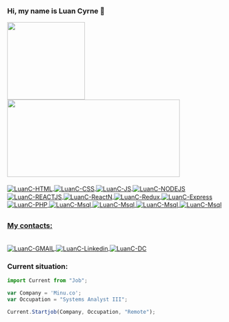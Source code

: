 <link rel="stylesheet" href="https://cdn.jsdelivr.net/gh/devicons/devicon@latest/devicon.min.css">

### Hi, my name is Luan Cyrne 👋

<div>
  <a href="https://github.com/luancyrne">
  <img height="180em" src="https://github-readme-stats.vercel.app/api?username=luancyrne&show_icons=true&theme=dark">
  <img height="180em" width="400px" src="https://github-readme-stats.vercel.app/api/top-langs/?username=luancyrne&layout=compact&langs_count=16&theme=dark">
</div>

<div style="display: inline_block"><br>
  <img align="center" alt="LuanC-HTML" src="https://img.shields.io/badge/HTML5-E34F26?style=for-the-badge&logo=html5&logoColor=white">
  <img align="center" alt="LuanC-CSS" src="https://img.shields.io/badge/CSS3-1572B6?style=for-the-badge&logo=css3&logoColor=white">
  <img align="center" alt="LuanC-JS"  src="https://img.shields.io/badge/JavaScript-F7DF1E?style=for-the-badge&logo=javascript&logoColor=black">
  <img align="center" alt="LuanC-NODEJS"  src="https://img.shields.io/badge/Node.js-43853D?style=for-the-badge&logo=node.js&logoColor=white">
  <img align="center" alt="LuanC-REACTJS"  src="https://img.shields.io/badge/React-20232A?style=for-the-badge&logo=react&logoColor=61DAFB">
  <img align="center" alt="LuanC-ReactN" src="https://img.shields.io/badge/React_Native-20232A?style=for-the-badge&logo=react&logoColor=61DAFB">
  <img align="center" alt="LuanC-Redux" src="https://img.shields.io/badge/Redux-593D88?style=for-the-badge&logo=redux&logoColor=white">
  <img align="center" alt="LuanC-Express" src="https://img.shields.io/badge/Express.js-404D59?style=for-the-badge">
  <img align="center" alt="LuanC-PHP" src="https://img.shields.io/badge/PHP-777BB4?style=for-the-badge&logo=php&logoColor=white">
  <img align="center" alt="LuanC-Msql" src="https://img.shields.io/badge/MySQL-00000F?style=for-the-badge&logo=mysql&logoColor=white">
  <img align="center" alt="LuanC-Msql" src="https://img.shields.io/badge/Mongodb-FFF?style=for-the-badge&logo=mongodb&logoColor=green">
  <img align="center" alt="LuanC-Msql" src="https://img.shields.io/badge/Socket.io-00000F?style=for-the-badge&logo=socket.io&logoColor=white">
  <img align="center" alt="LuanC-Msql" src="https://img.shields.io/badge/ml5.js-9c5bfd?style=for-the-badge&logo=ml5.js&logoColor=white">
</div>

## 

### My contacts:

<div style="display: inline_block"><br>
  <a href="mailto:luancyrne@gmail.com">
  <img align="center"  alt="LuanC-GMAIL" src="https://img.shields.io/badge/Gmail-D14836?style=for-the-badge&logo=gmail&logoColor=white">
  </a>
  <a href="https://www.linkedin.com/in/luancyrne/">
  <img align="center" alt="LuanC-Linkedin"  src="https://img.shields.io/badge/LinkedIn-0077B5?style=for-the-badge&logo=linkedin&logoColor=white">
  </a>
  <a href="https://discordapp.com/users/Luancv#0877">
  <img align="center" alt="LuanC-DC"   src="https://img.shields.io/badge/Discord-%235865F2.svg?style=for-the-badge&logo=discord&logoColor=white">
</div>
  </a>
  
  
  

### Current situation:
```javascript
import Current from "Job";

var Company = 'Minu.co';
var Occupation = "Systems Analyst III";

Current.Startjob(Company, Occupation, "Remote");
```

